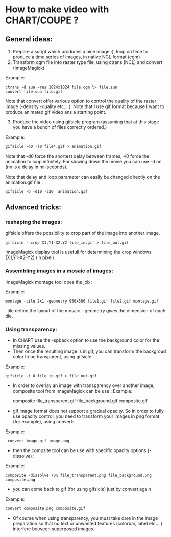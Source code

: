 # How to make video with CHART/COUPE ?

## General ideas:

 1. Prepare a script which produces a nice image :), loop on time to produce a time series of images, in native NCL format (cgm)
 2. Transform cgm file into raster type file, using ctrans (NCL)  and convert (ImageMagick)

  Example:
  
    ctrans -d sun -res 1024x1024 file.cgm \> file.sun 
    convert file.sun file.gif

  Note that convert offer various option to control the quality of the raster image (-density -quality etc... ). Note that I use gif format because I want to produce animated gif video ans a starting point.

 3. Produce the video using gifsicle program (assuming that at this stage you have a bunch of files correctly ordered.)

  Example:
  
    gifsicle -d0 -l0 file*.gif > animation.gif

  Note that -d0  force the shortest delay between frames, -l0 force the animation to loop infinitely.  For slowing down the movie you can use -d nn (nn is a delay in miliseconds). 

  Note that delay and loop parameter can easily be changed directly on the animation.gif file :
  
    gifsicle -b -d10 -l20  animation.gif

## Advanced tricks: 
### reshaping the images: 
   gifsicle offers the possibility to crop part of the image into another image.
   
    gifsicle --crop X1,Y1-X2,Y2 file_in.gif > file_out.gif

   ImageMagick display tool is usefull for determining the crop windows (X1,Y1-X2-Y2) (in pixel).

### Assembling images in a mosaic of images:
   ImageMagick montage tool does the job : 

  Example:
  
    montage -tile 2x1 -geometry 950x500 file1.gif file2.gif montage.gif

  -tile define the layout of the mosaic. -geometry gives the dimension of each tile. 

### Using transparency: 
  * In CHART use the -spback option to use the background color for the missing values.
  * Then once the resulting image is in gif, you can transform the backgroud color to be transparent, using gifsicle :

  Example:
  
    gifsicle -t 0 file_in.gif > file_out.gif

  * In order to overlay an image with transparency over another image, composite tool from ImageMagick can be use :
  Example:
  
    composite  file_transparent.gif file_background.gif composite.gif 

  * gif image format does not support a gradual opacity. So in order to fully use opacity control, you need to transform your images in png format (for example), using convert: 
  
  Example:
  
     convert image.gif image.png 

  * then the compsite tool can be use with specific opacity options (-dissolve) :
  
  Example:
    
    composite -dissolve 70% file_transparent.png file_background.png composite.png

 * you can come back to gif (for using gifsicle) just by convert again

  Example:
  
    convert composite.png composite.gif

 * Of course when using transparency, you must take care in the image preparation so that no text or unwanted features (colorbar, label etc... )  interfere between superposed images.
  
